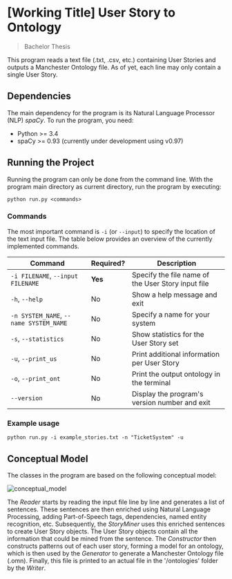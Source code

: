 # [Working Title] User Story to Ontology

> Bachelor Thesis

This program reads a text file (.txt, .csv, etc.) containing User Stories and outputs a Manchester Ontology file. As of yet, each line may only contain a single User Story.

## Dependencies
The main dependency for the program is its Natural Language Processor (NLP) _spaCy_. To run the program, you need:

* Python >= 3.4
* spaCy >= 0.93 (currently under development using v0.97)

## Running the Project
Running the program can only be done from the command line. With the program main directory as current directory, run the program by executing:

```
python run.py <commands>
```

### Commands
The most important command is `-i` (or `--input`) to specify the location of the text input file. The table below provides an overview of the currently implemented commands.

Command | Required? | Description
--------|-----------|------------
`-i FILENAME`, `--input FILENAME` | __Yes__ | Specify the file name of the User Story input file
`-h`, `--help` | No | Show a help message and exit
`-n SYSTEM_NAME`, `--name SYSTEM_NAME` | No | Specify a name for your system
`-s`, `--statistics` | No | Show statistics for the User Story set
`-u`, `--print_us` | No | Print additional information per User Story
`-o`, `--print_ont` | No | Print the output ontology in the terminal
`--version` | No | Display the program's version number and exit

### Example usage

```
python run.py -i example_stories.txt -n "TicketSystem" -u
```

## Conceptual Model
The classes in the program are based on the following conceptual model:

![conceptual_model](https://cloud.githubusercontent.com/assets/1345476/10860279/65624da0-7f66-11e5-8156-f7d2dbf74792.png)

The _Reader_ starts by reading the input file line by line and generates a list of sentences. These sentences are then enriched using Natural Language Processing, adding Part-of-Speech tags, dependencies, named entity recognition, etc. Subsequently, the _StoryMiner_ uses this enriched sentences to create User Story objects. The User Story objects contain all the information that could be mined from the sentence. The _Constructor_ then constructs patterns out of each user story, forming a model for an ontology, which is then used by the _Generator_ to generate a Manchester Ontology file (.omn). Finally, this file is printed to an actual file in the '/ontologies' folder by the _Writer_.
